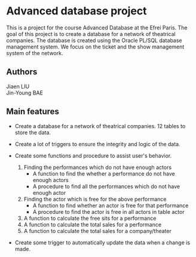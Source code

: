 # Advanced database project

This is a project for the course Advanced Database at the Efrei Paris. The goal of this project is to create a database for a network of theatrical companies. The database is created using the Oracle PL/SQL database management system. We focus on the ticket and the show management system of the network.

## Authors

Jiaen LIU  
Jin-Young BAE

## Main features

- Create a database for a network of theatrical companies. 12 tables to store the data.
- Create a lot of triggers to ensure the integrity and logic of the data.
- Create some functions and procedure to assist user's behavior.
  1. Finding the performances which do not have enough actors
     - A function to find the whether a performance do not have enough actors
     - A procedure to find all the performances which do not have enough actor
  2. Finding the actor which is free for the above performance
     - A function to find whether an actor is free for that performance
     - A procedure to find the actor is free in all actors in table actor
  3. A function to calculate the free sits for a performance
  4. A function to calculate the total sales for a performance
  5. A function to calculate the total sales for a company/theater

- Create some trigger to automatically update the data when a change is made.



